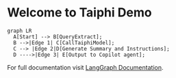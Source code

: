 # Welcome to Taiphi Demo

```mermaid
graph LR
  A[Start] --> B[QueryExtract];
  B -->|Edge 1| C[CallTaiphiModel];
  C --> |Edge 2|D[Generate Summary and Instructions];
  D ---->|Edge 3| E[Output to Copilot agent];
```
For full documentation visit   [LangGraph Documentation](https://langchain-ai.github.io/langgraph/tutorials/introduction/).

